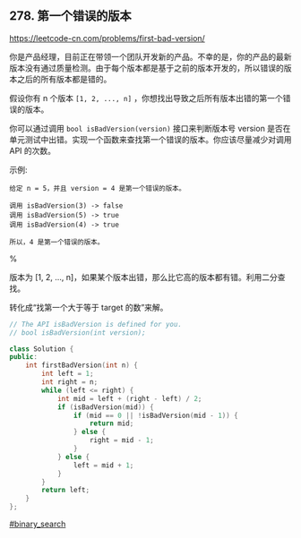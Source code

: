 ## 278. 第一个错误的版本

https://leetcode-cn.com/problems/first-bad-version/

你是产品经理，目前正在带领一个团队开发新的产品。不幸的是，你的产品的最新版本没有通过质量检测。由于每个版本都是基于之前的版本开发的，所以错误的版本之后的所有版本都是错的。

假设你有 n 个版本 `[1, 2, ..., n]` ，你想找出导致之后所有版本出错的第一个错误的版本。

你可以通过调用 `bool isBadVersion(version)` 接口来判断版本号 version 是否在单元测试中出错。实现一个函数来查找第一个错误的版本。你应该尽量减少对调用 API 的次数。

示例:

```
给定 n = 5，并且 version = 4 是第一个错误的版本。

调用 isBadVersion(3) -> false
调用 isBadVersion(5) -> true
调用 isBadVersion(4) -> true

所以，4 是第一个错误的版本。
```

%

版本为 [1, 2, ..., n]，如果某个版本出错，那么比它高的版本都有错。利用二分查找。

转化成“找第一个大于等于 target 的数”来解。

```cpp
// The API isBadVersion is defined for you.
// bool isBadVersion(int version);

class Solution {
public:
    int firstBadVersion(int n) {
        int left = 1;
        int right = n;
        while (left <= right) {
            int mid = left + (right - left) / 2;
            if (isBadVersion(mid)) {
                if (mid == 0 || !isBadVersion(mid - 1)) {
                    return mid;
                } else {
                    right = mid - 1;
                }
            } else {
                left = mid + 1;
            }
        }
        return left;
    }
};
```

[#binary_search]()